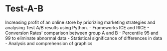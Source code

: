 # Test-A-B
Increasing profit of an online store by priorizing marketing strategies and analysing Test A/B results using Python. - Frameworks ICE and RICE - Conversion Rates' comparison between group A and B - Percentile 95 and 99 to eliminate abnormal data - Statistical significance of differences in data - Analysis and comprehension of graphics
